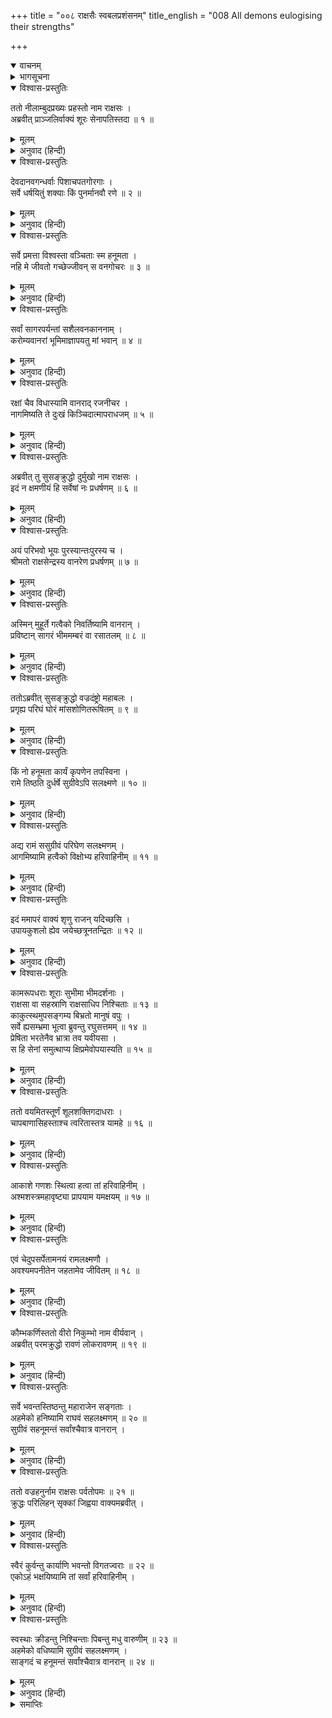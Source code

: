 +++
title = "००८ राक्षसैः स्वबलप्रशंसनम्"
title_english = "008 All demons eulogising their strengths"

+++
<details open><summary>वाचनम्</summary>
<div caption="श्रीराम-हरिसीताराममूर्ति-घनपाठिभ्यां वचनम्" class="audioEmbed" src="https://archive.org/download/Ramayana-recitation-Sriram-harisItArAmamUrti-Ghanapaati-v2/Kanda_6/Kanda_6_YK-008-All_demons_eulogising_their_strengths.mp3"></div>
</details>

<details><summary>भागसूचना</summary>

8. प्रहस्त, दुर्मुख, वज्रदंष्ट्र, निकुम्भ और वज्रहनुका रावणके सामने शत्रु-सेनाको मार गिरानेका उत्साह दिखाना
</details>

<details open><summary>विश्वास-प्रस्तुतिः</summary>

ततो नीलाम्बुदप्रख्यः प्रहस्तो नाम राक्षसः ।  
अब्रवीत् प्राञ्जलिर्वाक्यं शूरः सेनापतिस्तदा ॥ १ ॥
</details>

<details><summary>मूलम्</summary>

ततो नीलाम्बुदप्रख्यः प्रहस्तो नाम राक्षसः ।  
अब्रवीत् प्राञ्जलिर्वाक्यं शूरः सेनापतिस्तदा ॥ १ ॥
</details>

<details><summary>अनुवाद (हिन्दी)</summary>

इसके बाद नील मेघके समान श्यामवर्णवाले शूर सेनापति प्रहस्त नामक राक्षसने हाथ जोड़कर कहा— ॥
</details>

<details open><summary>विश्वास-प्रस्तुतिः</summary>

देवदानवगन्धर्वाः पिशाचपतगोरगाः ।  
सर्वे धर्षयितुं शक्याः किं पुनर्मानवौ रणे ॥ २ ॥
</details>

<details><summary>मूलम्</summary>

देवदानवगन्धर्वाः पिशाचपतगोरगाः ।  
सर्वे धर्षयितुं शक्याः किं पुनर्मानवौ रणे ॥ २ ॥
</details>

<details><summary>अनुवाद (हिन्दी)</summary>

‘महाराज! हमलोग देवता, दानव, गन्धर्व, पिशाच, पक्षी और सर्प सभीको पराजित कर सकते हैं; फिर उन दो मनुष्योंको रणभूमिमें हराना कौन बड़ी बात है ॥ २ ॥
</details>

<details open><summary>विश्वास-प्रस्तुतिः</summary>

सर्वे प्रमत्ता विश्वस्ता वञ्चिताः स्म हनूमता ।  
नहि मे जीवतो गच्छेज्जीवन् स वनगोचरः ॥ ३ ॥
</details>

<details><summary>मूलम्</summary>

सर्वे प्रमत्ता विश्वस्ता वञ्चिताः स्म हनूमता ।  
नहि मे जीवतो गच्छेज्जीवन् स वनगोचरः ॥ ३ ॥
</details>

<details><summary>अनुवाद (हिन्दी)</summary>

‘पहले हमलोग असावधान थे । हमारे मनमें शत्रुओंकी ओरसे कोई खटका नहीं था । इसीलिये हम निश्चिन्त बैठे थे । यही कारण है कि हनुमान् हमें धोखा दे गया । नहीं तो मेरे जीते-जी वह वानर यहाँसे जीता-जागता नहीं जा सकता था ॥ ३ ॥
</details>

<details open><summary>विश्वास-प्रस्तुतिः</summary>

सर्वां सागरपर्यन्तां सशैलवनकाननाम् ।  
करोम्यवानरां भूमिमाज्ञापयतु मां भवान् ॥ ४ ॥
</details>

<details><summary>मूलम्</summary>

सर्वां सागरपर्यन्तां सशैलवनकाननाम् ।  
करोम्यवानरां भूमिमाज्ञापयतु मां भवान् ॥ ४ ॥
</details>

<details><summary>अनुवाद (हिन्दी)</summary>

‘यदि आपकी आज्ञा हो तो पर्वत, वन और काननोंसहित समुद्रतककी सारी भूमिको मैं वानरोंसे सूनी कर दूँ ॥ ४ ॥
</details>

<details open><summary>विश्वास-प्रस्तुतिः</summary>

रक्षां चैव विधास्यामि वानराद् रजनीचर ।  
नागमिष्यति ते दुःखं किञ्चिदात्मापराधजम् ॥ ५ ॥
</details>

<details><summary>मूलम्</summary>

रक्षां चैव विधास्यामि वानराद् रजनीचर ।  
नागमिष्यति ते दुःखं किञ्चिदात्मापराधजम् ॥ ५ ॥
</details>

<details><summary>अनुवाद (हिन्दी)</summary>

‘राक्षसराज! मैं वानरमात्रसे आपकी रक्षा करूँगा, अतः अपने द्वारा किये गये सीताहरणरूपी अपराधके कारण कोई दुःख आपपर नहीं आने पायेगा’ ॥ ५ ॥
</details>

<details open><summary>विश्वास-प्रस्तुतिः</summary>

अब्रवीत् तु सुसङ्क्रुद्धो दुर्मुखो नाम राक्षसः ।  
इदं न क्षमणीयं हि सर्वेषां नः प्रधर्षणम् ॥ ६ ॥
</details>

<details><summary>मूलम्</summary>

अब्रवीत् तु सुसङ्क्रुद्धो दुर्मुखो नाम राक्षसः ।  
इदं न क्षमणीयं हि सर्वेषां नः प्रधर्षणम् ॥ ६ ॥
</details>

<details><summary>अनुवाद (हिन्दी)</summary>

तत्पश्चात् दुर्मुख नामक राक्षसने अत्यन्त कुपित होकर कहा—‘यह क्षमा करनेयोग्य अपराध नहीं है, क्योंकि इसके द्वारा हम सब लोगोंका तिरस्कार हुआ है ॥ ६ ॥
</details>

<details open><summary>विश्वास-प्रस्तुतिः</summary>

अयं परिभवो भूयः पुरस्यान्तःपुरस्य च ।  
श्रीमतो राक्षसेन्द्रस्य वानरेण प्रधर्षणम् ॥ ७ ॥
</details>

<details><summary>मूलम्</summary>

अयं परिभवो भूयः पुरस्यान्तःपुरस्य च ।  
श्रीमतो राक्षसेन्द्रस्य वानरेण प्रधर्षणम् ॥ ७ ॥
</details>

<details><summary>अनुवाद (हिन्दी)</summary>

‘वानरके द्वारा हमलोगोंपर जो आक्रमण हुआ है, यह समस्त लङ्कापुरीका, महाराजके अन्तःपुरका और श्रीमान् राक्षसराज रावणका भी भारी पराभव है ॥ ७ ॥
</details>

<details open><summary>विश्वास-प्रस्तुतिः</summary>

अस्मिन् मुहूर्ते गत्वैको निवर्तिष्यामि वानरान् ।  
प्रविष्टान् सागरं भीममम्बरं वा रसातलम् ॥ ८ ॥
</details>

<details><summary>मूलम्</summary>

अस्मिन् मुहूर्ते गत्वैको निवर्तिष्यामि वानरान् ।  
प्रविष्टान् सागरं भीममम्बरं वा रसातलम् ॥ ८ ॥
</details>

<details><summary>अनुवाद (हिन्दी)</summary>

‘मैं अभी इसी मुहूर्तमें अकेला ही जाकर सारे वानरोंको मार भगाऊँगा । भले ही वे भयंकर समुद्रमें, आकाशमें अथवा रसातलमें ही क्यों न घुस गये हों’ ॥
</details>

<details open><summary>विश्वास-प्रस्तुतिः</summary>

ततोऽब्रवीत् सुसङ्क्रुद्धो वज्रदंष्ट्रो महाबलः ।  
प्रगृह्य परिघं घोरं मांसशोणितरूषितम् ॥ ९ ॥
</details>

<details><summary>मूलम्</summary>

ततोऽब्रवीत् सुसङ्क्रुद्धो वज्रदंष्ट्रो महाबलः ।  
प्रगृह्य परिघं घोरं मांसशोणितरूषितम् ॥ ९ ॥
</details>

<details><summary>अनुवाद (हिन्दी)</summary>

इतनेहीमें महाबली वज्रदंष्ट्र अत्यन्त क्रोधसे भरकर रक्त, मांससे सने हुए भयानक परिघको हाथमें लिये हुए बोला— ॥ ९ ॥
</details>

<details open><summary>विश्वास-प्रस्तुतिः</summary>

किं नो हनूमता कार्यं कृपणेन तपस्विना ।  
रामे तिष्ठति दुर्धर्षे सुग्रीवेऽपि सलक्ष्मणे ॥ १० ॥
</details>

<details><summary>मूलम्</summary>

किं नो हनूमता कार्यं कृपणेन तपस्विना ।  
रामे तिष्ठति दुर्धर्षे सुग्रीवेऽपि सलक्ष्मणे ॥ १० ॥
</details>

<details><summary>अनुवाद (हिन्दी)</summary>

‘दुर्जय वीर राम, सुग्रीव और लक्ष्मणके रहते हुए हमें उस बेचारे तपस्वी हनुमान् से क्या काम है? ॥ १० ॥
</details>

<details open><summary>विश्वास-प्रस्तुतिः</summary>

अद्य रामं ससुग्रीवं परिघेण सलक्ष्मणम् ।  
आगमिष्यामि हत्वैको विक्षोभ्य हरिवाहिनीम् ॥ ११ ॥
</details>

<details><summary>मूलम्</summary>

अद्य रामं ससुग्रीवं परिघेण सलक्ष्मणम् ।  
आगमिष्यामि हत्वैको विक्षोभ्य हरिवाहिनीम् ॥ ११ ॥
</details>

<details><summary>अनुवाद (हिन्दी)</summary>

‘आज मैं अकेला ही वानर-सेनामें तहलका मचा दूँगा और इस परिघसे सुग्रीव तथा लक्ष्मणसहित रामका भी काम तमाम करके लौट आऊँगा ॥ ११ ॥
</details>

<details open><summary>विश्वास-प्रस्तुतिः</summary>

इदं ममापरं वाक्यं शृणु राजन् यदिच्छसि ।  
उपायकुशलो ह्येव जयेच्छत्रूनतन्द्रितः ॥ १२ ॥
</details>

<details><summary>मूलम्</summary>

इदं ममापरं वाक्यं शृणु राजन् यदिच्छसि ।  
उपायकुशलो ह्येव जयेच्छत्रूनतन्द्रितः ॥ १२ ॥
</details>

<details><summary>अनुवाद (हिन्दी)</summary>

‘राजन्! यदि आपकी इच्छा हो तो आप यह मेरी दूसरी बात सुनें । उपायकुशल पुरुष ही यदि आलस्य छोड़कर प्रयत्न करे तो वह शत्रुओंपर विजय पा सकता है ॥ १२ ॥
</details>

<details open><summary>विश्वास-प्रस्तुतिः</summary>

कामरूपधराः शूराः सुभीमा भीमदर्शनाः ।  
राक्षसा वा सहस्राणि राक्षसाधिप निश्चिताः ॥ १३ ॥  
काकुत्स्थमुपसङ्गम्य बिभ्रतो मानुषं वपुः ।  
सर्वे ह्यसम्भ्रमा भूत्वा ब्रुवन्तु रघुसत्तमम् ॥ १४ ॥  
प्रेषिता भरतेनैव भ्रात्रा तव यवीयसा ।  
स हि सेनां समुत्थाप्य क्षिप्रमेवोपयास्यति ॥ १५ ॥
</details>

<details><summary>मूलम्</summary>

कामरूपधराः शूराः सुभीमा भीमदर्शनाः ।  
राक्षसा वा सहस्राणि राक्षसाधिप निश्चिताः ॥ १३ ॥  
काकुत्स्थमुपसङ्गम्य बिभ्रतो मानुषं वपुः ।  
सर्वे ह्यसम्भ्रमा भूत्वा ब्रुवन्तु रघुसत्तमम् ॥ १४ ॥  
प्रेषिता भरतेनैव भ्रात्रा तव यवीयसा ।  
स हि सेनां समुत्थाप्य क्षिप्रमेवोपयास्यति ॥ १५ ॥
</details>

<details><summary>अनुवाद (हिन्दी)</summary>

‘अतः राक्षसराज! मेरी दूसरी राय यह है कि इच्छानुसार रूप धारण करनेवाले, अत्यन्त भयानक तथा भयंकर दृष्टिवाले सहस्रों शूरवीर राक्षस एक निश्चित विचार करके मनुष्यका रूप धारण कर श्रीरामके पास जायँ और सब लोग बिना किसी घबराहटके उन रघुवंशशिरोमणिसे कहें कि हम आपके सैनिक हैं । हमें आपके छोटे भाई भरतने भेजा है । इतना सुनते ही वे वानर-सेनाको उठाकर तुरंत लङ्कापर आक्रमण करनेके लिये वहाँसे चल देंगे ॥ १३—१५ ॥
</details>

<details open><summary>विश्वास-प्रस्तुतिः</summary>

ततो वयमितस्तूर्णं शूलशक्तिगदाधराः ।  
चापबाणासिहस्ताश्च त्वरितास्तत्र यामहे ॥ १६ ॥
</details>

<details><summary>मूलम्</summary>

ततो वयमितस्तूर्णं शूलशक्तिगदाधराः ।  
चापबाणासिहस्ताश्च त्वरितास्तत्र यामहे ॥ १६ ॥
</details>

<details><summary>अनुवाद (हिन्दी)</summary>

‘तत्पश्चात् हमलोग यहाँसे शूल, शक्ति, गदा, धनुष, बाण और खड्ग धारण किये शीघ्र ही मार्गमें उनके पास जा पहुँचें ॥ १६ ॥
</details>

<details open><summary>विश्वास-प्रस्तुतिः</summary>

आकाशे गणशः स्थित्वा हत्वा तां हरिवाहिनीम् ।  
अश्मशस्त्रमहावृष्ट्या प्रापयाम यमक्षयम् ॥ १७ ॥
</details>

<details><summary>मूलम्</summary>

आकाशे गणशः स्थित्वा हत्वा तां हरिवाहिनीम् ।  
अश्मशस्त्रमहावृष्ट्या प्रापयाम यमक्षयम् ॥ १७ ॥
</details>

<details><summary>अनुवाद (हिन्दी)</summary>

‘फिर आकाशमें अनेक यूथ बनाकर खड़े हो जायँ और पत्थरों तथा शस्त्र-समूहोंकी बड़ी भारी वर्षा करके उस वानर-सेनाको यमलोक पहुँचा दें ॥ १७ ॥
</details>

<details open><summary>विश्वास-प्रस्तुतिः</summary>

एवं चेदुपसर्पेतामनयं रामलक्ष्मणौ ।  
अवश्यमपनीतेन जहतामेव जीवितम् ॥ १८ ॥
</details>

<details><summary>मूलम्</summary>

एवं चेदुपसर्पेतामनयं रामलक्ष्मणौ ।  
अवश्यमपनीतेन जहतामेव जीवितम् ॥ १८ ॥
</details>

<details><summary>अनुवाद (हिन्दी)</summary>

‘यदि इस प्रकार हमारी बातें सुनकर वे दोनों भाई श्रीराम और लक्ष्मण सेनाको कूच करनेकी आज्ञा दे देंगे और वहाँसे चल देंगे तो उन्हें हमारी अनीतिका शिकार होना पड़ेगा; उन्हें हमारे छलपूर्ण प्रहारसे पीड़ित होकर अपने प्राणोंका परित्याग करना पड़ेगा ॥ १८ ॥
</details>

<details open><summary>विश्वास-प्रस्तुतिः</summary>

कौम्भकर्णिस्ततो वीरो निकुम्भो नाम वीर्यवान् ।  
अब्रवीत् परमक्रुद्धो रावणं लोकरावणम् ॥ १९ ॥
</details>

<details><summary>मूलम्</summary>

कौम्भकर्णिस्ततो वीरो निकुम्भो नाम वीर्यवान् ।  
अब्रवीत् परमक्रुद्धो रावणं लोकरावणम् ॥ १९ ॥
</details>

<details><summary>अनुवाद (हिन्दी)</summary>

तदनन्तर पराक्रमी वीर कुम्भकर्णकुमार निकुम्भने अत्यन्त कुपित होकर समस्त लोकोंको रुलानेवाले रावणसे कहा— ॥ १९ ॥
</details>

<details open><summary>विश्वास-प्रस्तुतिः</summary>

सर्वे भवन्तस्तिष्ठन्तु महाराजेन सङ्गताः ।  
अहमेको हनिष्यामि राघवं सहलक्ष्मणम् ॥ २० ॥  
सुग्रीवं सहनूमन्तं सर्वांश्चैवात्र वानरान् ।
</details>

<details><summary>मूलम्</summary>

सर्वे भवन्तस्तिष्ठन्तु महाराजेन सङ्गताः ।  
अहमेको हनिष्यामि राघवं सहलक्ष्मणम् ॥ २० ॥  
सुग्रीवं सहनूमन्तं सर्वांश्चैवात्र वानरान् ।
</details>

<details><summary>अनुवाद (हिन्दी)</summary>

‘आप सब लोग यहाँ महाराजके साथ चुपचाप बैठे रहें । मैं अकेला ही राम, लक्ष्मण, सुग्रीव, हनुमान् तथा अन्य सब वानरोंको भी यहाँ मौतके घाट उतार दूँगा’ ॥ २० १/२ ॥
</details>

<details open><summary>विश्वास-प्रस्तुतिः</summary>

ततो वज्रहनुर्नाम राक्षसः पर्वतोपमः ॥ २१ ॥  
क्रुद्धः परिलिहन् सृक्कां जिह्वया वाक्यमब्रवीत् ।
</details>

<details><summary>मूलम्</summary>

ततो वज्रहनुर्नाम राक्षसः पर्वतोपमः ॥ २१ ॥  
क्रुद्धः परिलिहन् सृक्कां जिह्वया वाक्यमब्रवीत् ।
</details>

<details><summary>अनुवाद (हिन्दी)</summary>

तब पर्वतके समान विशालकाय वज्रहनु नामक राक्षस कुपित हो जीभसे अपने जबड़ेको चाटता हुआ बोला— ॥ २१ १/२ ॥
</details>

<details open><summary>विश्वास-प्रस्तुतिः</summary>

स्वैरं कुर्वन्तु कार्याणि भवन्तो विगतज्वराः ॥ २२ ॥  
एकोऽहं भक्षयिष्यामि तां सर्वां हरिवाहिनीम् ।
</details>

<details><summary>मूलम्</summary>

स्वैरं कुर्वन्तु कार्याणि भवन्तो विगतज्वराः ॥ २२ ॥  
एकोऽहं भक्षयिष्यामि तां सर्वां हरिवाहिनीम् ।
</details>

<details><summary>अनुवाद (हिन्दी)</summary>

‘आप सब लोग निश्चिन्त होकर इच्छानुसार अपना-अपना काम करें । मैं अकेला ही सारी वानर-सेनाको खा जाऊँगा ॥ २२ १/२ ॥
</details>

<details open><summary>विश्वास-प्रस्तुतिः</summary>

स्वस्थाः क्रीडन्तु निश्चिन्ताः पिबन्तु मधु वारुणीम् ॥ २३ ॥  
अहमेको वधिष्यामि सुग्रीवं सहलक्ष्मणम् ।  
साङ्गदं च हनूमन्तं सर्वांश्चैवात्र वानरान् ॥ २४ ॥
</details>

<details><summary>मूलम्</summary>

स्वस्थाः क्रीडन्तु निश्चिन्ताः पिबन्तु मधु वारुणीम् ॥ २३ ॥  
अहमेको वधिष्यामि सुग्रीवं सहलक्ष्मणम् ।  
साङ्गदं च हनूमन्तं सर्वांश्चैवात्र वानरान् ॥ २४ ॥
</details>

<details><summary>अनुवाद (हिन्दी)</summary>

‘आपलोग स्वस्थ रहकर क्रीड़ा करें और निश्चिन्त हो वारुणी मदिराको पियें । मैं अकेला ही सुग्रीव, लक्ष्मण, अंगद, हनुमान् और अन्य सब वानरोंका भी यहाँ वध कर डालूँगा’ ॥ २३-२४ ॥
</details>

<details><summary>समाप्तिः</summary>

इत्यार्षे श्रीमद्रामायणे वाल्मीकीये आदिकाव्ये युद्धकाण्डेऽष्टमः सर्गः ॥ ८ ॥  
इस प्रकार श्रीवाल्मीकिनिर्मित आर्षरामायण आदिकाव्यके युद्धकाण्डमें आठवाँ सर्ग पूरा हुआ ॥ ८ ॥
</details>

